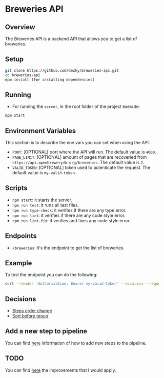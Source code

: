 # Breweries API

## Overview

The Breweries API is a backend API that allows you to get a list of breweries.

## Setup

```sh
git clone https://github.com/dezky/breweries-api.git
cd breweries-api
npm install (for installing dependencies)
```

## Running

- For running the `server`, in the root folder of the project execute:

```sh
npm start
```

## Environment Variables

This section is to describe the env vars you can set when using the API:

- `PORT`: [OPTIONAL] port where the API will run. The default value is `4000`.
- `PAGE_LIMIT`: [OPTIONAL] amount of pages that are recoveried from `https://api.openbrewerydb.org/breweries`. The default value is `2`.
- `VALID_TOKEN`: [OPTIONAL] token used to autenticate the request. The default value is `my-valid-token`.

## Scripts

- `npm start`: it starts the server.
- `npm run test`: it runs all test files.
- `npm run type-check`: it verifies if there are any type error.
- `npm run lint`: it verifies if there are any code style error.
- `npm run lint-fix`: it verifies and fixes any code style error.

## Endpoints

- `/breweries`: it's the endpoint to get the list of breweries.

## Example

To test the endpoint you can do the following:

```sh
curl --header 'Authorization: Bearer my-valid-token' --location --request GET 'localhost:4000/breweries'
```

## Decisions

- [Steps order change](https://github.com/dezky/breweries-api/tree/main/docs/decisions/steps-order.md)
- [Sort before group](https://github.com/dezky/breweries-api/tree/main/docs/decisions/sort-before-group.md)

## Add a new step to pipeline

You can find [here](https://github.com/dezky/breweries-api/tree/main/docs/technical/add-new-step.md) information of how to add new steps to the pipeline.

## TODO

You can find [here](https://github.com/dezky/breweries-api/tree/main/docs/todo) the improvements that I would apply.
